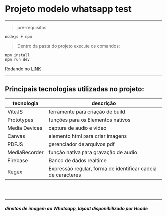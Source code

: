 # Projeto modelo whatsapp test

---

> pré-requisitos

```
nodejs + npm
```

> Dentro da pasta do projeto execute os comandos:

```
npm install
npm run dev
```

Rodando no [LINK](http://127.0.0.1:5173)

---

## Principais tecnologias utilizadas no projeto:

| tecnologia    | descrição                                                    |
| ------------- | ------------------------------------------------------------ |
| ViteJS        | ferramente para criação de build                             |
| Prototypes    | funções para os Elementos nativos                            |
| Media Devices | captura de audio e video                                     |
| Canvas        | elemento html para criar imagens                             |
| PDFJS         | gerenciador de arquivos pdf                                  |
| MediaRecorder | função nativa para gravação de audio                         |
| Firebase      | Banco de dados realtime                                      |
| Regex         | Expressão regular, forma de identificar cadeia de caracteres |

<br><br>

---

##### direitos de imagem ao _Whatsapp_, layout disponibilizado por _Hcode_
